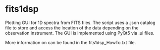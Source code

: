 # fits1dsp

Plotting GUI for 1D spectra from FITS files.
The script uses a .json catalog file to store and access the location of the data depending on the observation instrument. The GUI is implemented using PyQt5 via .ui files.

More information on can be found in the fits1dsp_HowTo.txt file.
